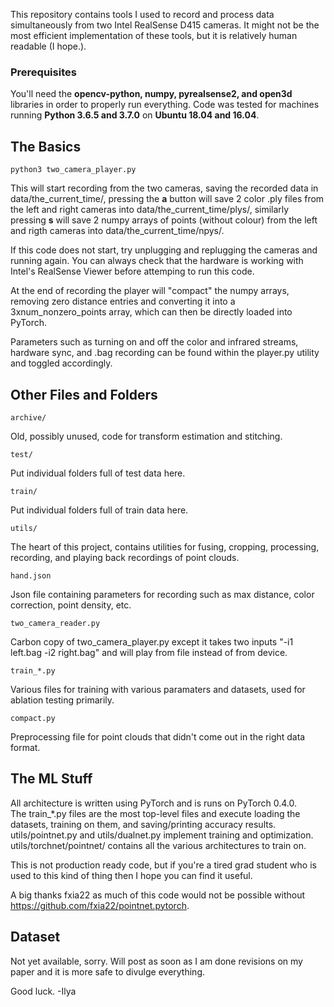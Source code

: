 This repository contains tools I used to record and process data simultaneously from two Intel RealSense D415 cameras.
It might not be the most efficient implementation of these tools, but it is relatively human readable (I hope.).

### Prerequisites
You'll need the **opencv-python, numpy, pyrealsense2, and open3d** libraries in order to properly run everything.
Code was tested for machines running **Python 3.6.5 and 3.7.0** on **Ubuntu 18.04 and 16.04**.  

## The Basics
    python3 two_camera_player.py
This will start recording from the two cameras, saving the recorded data in data/the_current_time/, pressing the **a** button will save 2 color .ply files from the left and right cameras into data/the_current_time/plys/, similarly pressing **s** will save 2 numpy arrays of points (without colour) from the left and rigth cameras into data/the_current_time/npys/.  

If this code does not start, try unplugging and replugging the cameras and running again. You can always check that the hardware is working with Intel's RealSense Viewer before attemping to run this code.

At the end of recording the player will "compact" the numpy arrays, removing zero distance entries and converting it into a 3xnum_nonzero_points array, which can then be directly loaded into PyTorch.

Parameters such as turning on and off the color and infrared streams, hardware sync, and .bag recording can be found within the player.py utility and toggled accordingly.

## Other Files and Folders
    archive/
Old, possibly unused, code for transform estimation and stitching.
    
    test/
Put individual folders full of test data here.

    train/
Put individual folders full of train data here.

    utils/
The heart of this project, contains utilities for fusing, cropping, processing, recording, and playing back recordings of point clouds.
    
    hand.json
Json file containing parameters for recording such as max distance, color correction, point density, etc.

    two_camera_reader.py
Carbon copy of two_camera_player.py except it takes two inputs "-i1 left.bag -i2 right.bag" and will play from file instead of from device.

    train_*.py
Various files for training with various paramaters and datasets, used for ablation testing primarily.

    compact.py
Preprocessing file for point clouds that didn't come out in the right data format.

## The ML Stuff
All architecture is written using PyTorch and is runs on PyTorch 0.4.0.  
The train_\*.py files are the most top-level files and execute loading the datasets, training on them, and saving/printing accuracy results. utils/pointnet.py and utils/dualnet.py implement training and optimization. utils/torchnet/pointnet/ contains all the various architectures to train on.  

This is not production ready code, but if you're a tired grad student who is used to this kind of thing then I hope you can find it useful.  

A big thanks fxia22 as much of this code would not be possible without https://github.com/fxia22/pointnet.pytorch.  

## Dataset
Not yet available, sorry. Will post as soon as I am done revisions on my paper and it is more safe to divulge everything.

Good luck.
-Ilya
